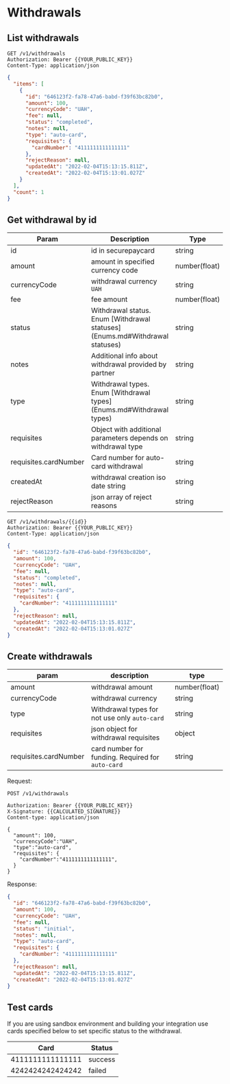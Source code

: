 # Withdrawals

## List withdrawals

```http
GET /v1/withdrawals
Authorization: Bearer {{YOUR_PUBLIC_KEY}}
Content-Type: application/json
```

```json
{
  "items": [
    {
      "id": "646123f2-fa78-47a6-babd-f39f63bc82b0",
      "amount": 100,
      "currencyCode": "UAH",
      "fee": null,
      "status": "completed",
      "notes": null,
      "type": "auto-card",
      "requisites": {
        "cardNumber": "4111111111111111"
      },
      "rejectReason": null,
      "updatedAt": "2022-02-04T15:13:15.811Z",
      "createdAt": "2022-02-04T15:13:01.027Z"
    }
  ],
  "count": 1
}
```

## Get withdrawal by id

| Param                 | Description                                                                 | Type          |
| --------------------- | --------------------------------------------------------------------------- | ------------- |
| id                    | id in securepaycard                                                         | string        |
| amount                | amount in specified currency code                                           | number(float) |
| currencyCode          | withdrawal currency `UAH`                                                   | string        |
| fee                   | fee amount                                                                  | number(float) |
| status                | Withdrawal status. Enum [Withdrawal statuses](Enums.md#Withdrawal statuses) | string        |
| notes                 | Additional info about withdrawal provided by partner                        | string        |
| type                  | Withdrawal types. Enum [Withdrawal types](Enums.md#Withdrawal types)        | string        |
| requisites            | Object with additional parameters depends on withdrawal type                | string        |
| requisites.cardNumber | Card number for auto-card withdrawal                                        | string        |
| createdAt             | withdrawal creation iso date string                                         | string        |
| rejectReason          | json array of reject reasons                                                | string        |

```http
GET /v1/withdrawals/{{id}}
Authorization: Bearer {{YOUR_PUBLIC_KEY}}
Content-Type: application/json
```

```json
{
  "id": "646123f2-fa78-47a6-babd-f39f63bc82b0",
  "amount": 100,
  "currencyCode": "UAH",
  "fee": null,
  "status": "completed",
  "notes": null,
  "type": "auto-card",
  "requisites": {
    "cardNumber": "4111111111111111"
  },
  "rejectReason": null,
  "updatedAt": "2022-02-04T15:13:15.811Z",
  "createdAt": "2022-02-04T15:13:01.027Z"
}
```

## Create withdrawals

| param                 | description                                       | type          |
| --------------------- | ------------------------------------------------- | ------------- |
| amount                | withdrawal amount                                 | number(float) |
| currencyCode          | withdrawal currency                               | string        |
| type                  | Withdrawal types for not use only `auto-card`     | string        |
| requisites            | json object for withdrawal requisites             | object        |
| requisites.cardNumber | card number for funding. Required for `auto-card` | string        |

Request:

```http
POST /v1/withdrawals

Authorization: Bearer {{YOUR_PUBLIC_KEY}}
X-Signature: {{CALCULATED_SIGNATURE}}
Content-type: application/json

{
  "amount": 100,
  "currencyCode":"UAH",
  "type":"auto-card",
  "requisites": {
    "cardNumber":"4111111111111111",
  }
}
```

Response:

```json
{
  "id": "646123f2-fa78-47a6-babd-f39f63bc82b0",
  "amount": 100,
  "currencyCode": "UAH",
  "fee": null,
  "status": "initial",
  "notes": null,
  "type": "auto-card",
  "requisites": {
    "cardNumber": "4111111111111111"
  },
  "rejectReason": null,
  "updatedAt": "2022-02-04T15:13:15.811Z",
  "createdAt": "2022-02-04T15:13:01.027Z"
}
```

## Test cards

If you are using sandbox environment and building your integration use cards specified below to set specific status to the withdrawal.

| Card             | Status  |
| ---------------- | ------- |
| 4111111111111111 | success |
| 4242424242424242 | failed  |
